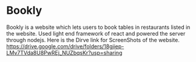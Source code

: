 # Bookly
Bookly is a website which lets users to book tables in restaurants listed in the website. 
Used light end framework of react and powered the server through nodejs. 
Here is the Dirve link for ScreenShots of the website.
https://drive.google.com/drive/folders/18gjiep-LMv7TVda8U8PwREj_NUZbqsKr?usp=sharing
